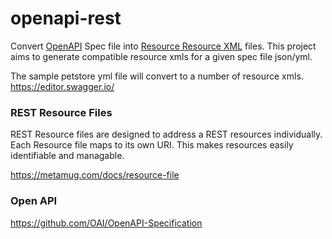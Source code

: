 # openapi-rest

Convert [OpenAPI](https://www.openapis.org/) Spec file into [Resource Resource XML](https://metamug.com/docs/resource-file) files.
This project aims to generate compatible resource xmls for a given spec file json/yml.

The sample petstore yml file will convert to a number of resource xmls.
https://editor.swagger.io/

### REST Resource Files

REST Resource files are designed to address a REST resources individually. Each Resource file
maps to its own URI. This makes resources easily identifiable and managable.

https://metamug.com/docs/resource-file

### Open API 

https://github.com/OAI/OpenAPI-Specification


